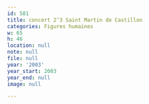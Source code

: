 ```yaml
---
id: 581
title: concert 2‘3 Saint Martin de Castillon
categories: Figures humaines
w: 65
h: 46
location: null
note: null
file: null
year: '2003'
year_start: 2003
year_end: null
image: null

---
```

